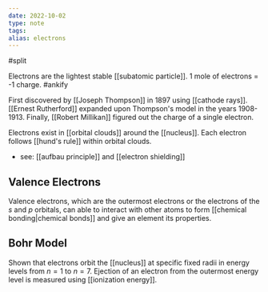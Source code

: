 ```yaml
---
date: 2022-10-02
type: note
tags: 
alias: electrons
---
```


#split

Electrons are the lightest stable [[subatomic particle]].
1 mole of electrons = -1 charge. #ankify

First discovered by [[Joseph Thompson]] in 1897 using [[cathode rays]]. [[Ernest Rutherford]] expanded upon Thompson's model in the years 1908-1913. Finally, [[Robert Millikan]] figured out the charge of a single electron.

Electrons exist in [[orbital clouds]] around the [[nucleus]]. Each electron follows [[hund's rule]] within orbital clouds.
- see: [[aufbau principle]] and [[electron shielding]]

## Valence Electrons
Valence electrons, which are the outermost electrons or the electrons of the *s* and *p* orbitals, can able to interact with other atoms to form [[chemical bonding|chemical bonds]] and give an element its properties.

## Bohr Model
Shown that electrons orbit the [[nucleus]] at specific fixed radii in energy levels from $n=1$ to $n=7$.
Ejection of an electron from the outermost energy level is measured using [[ionization energy]].
